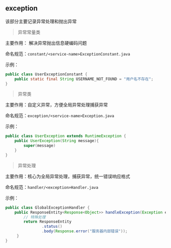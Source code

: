 ## exception

该部分主要记录异常处理和抛出异常

> 异常常量类

主要作用： 解决异常抛出信息硬编码问题

命名规范：`constant/<service-name>ExceptionConstant.java`

示例：

```java
public class UserExceptionConstant {
    public static final String USERNAME_NOT_FOUND = "用户名不存在";
}
```

> 异常类

主要作用：自定义异常，方便全局异常处理捕获异常

命名规范：`exception/<service-name>Exception.java`

示例：

```java
public class UserException extends RuntimeException {
    public UserException(String message){
        super(message)
    }
}
```

> 异常处理

主要作用：核心为全局异常处理，捕获异常，统一错误响应格式

命名规范：`handler/<exception>Handler.java`

示例：

```java
public class GlobalExceptionHandler {
    public ResponseEntity<Response<Object>> handleException(Exception e) {
        // 特殊处理
        return ResponseEntity
                .status()
                .body(Response.error("服务器内部错误"));
     }
}
```